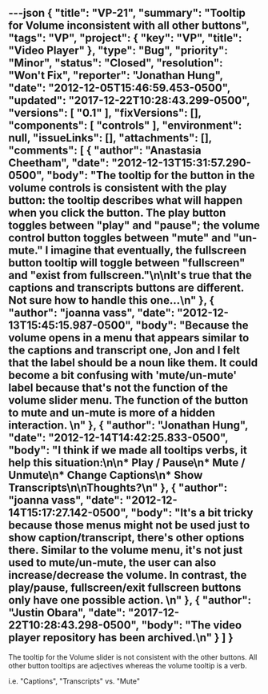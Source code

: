 ---json
{
  "title": "VP-21",
  "summary": "Tooltip for Volume inconsistent with all other buttons",
  "tags": "VP",
  "project": {
    "key": "VP",
    "title": "Video Player"
  },
  "type": "Bug",
  "priority": "Minor",
  "status": "Closed",
  "resolution": "Won't Fix",
  "reporter": "Jonathan Hung",
  "date": "2012-12-05T15:46:59.453-0500",
  "updated": "2017-12-22T10:28:43.299-0500",
  "versions": [
    "0.1"
  ],
  "fixVersions": [],
  "components": [
    "controls"
  ],
  "environment": null,
  "issueLinks": [],
  "attachments": [],
  "comments": [
    {
      "author": "Anastasia Cheetham",
      "date": "2012-12-13T15:31:57.290-0500",
      "body": "The tooltip for the button in the volume controls is consistent with the play button: the tooltip describes what will happen when you click the button. The play button toggles between \"play\" and \"pause\"; the volume control button toggles between \"mute\" and \"un-mute.\" I imagine that eventually, the fullscreen button tooltip will toggle between \"fullscreen\" and \"exist from fullscreen.\"\n\nIt's true that the captions and transcripts buttons are different. Not sure how to handle this one...\n"
    },
    {
      "author": "joanna vass",
      "date": "2012-12-13T15:45:15.987-0500",
      "body": "Because the volume opens in a menu that appears similar to the captions and transcript one, Jon and I felt that the label should be a noun like them. It could become a bit confusing with 'mute/un-mute' label because that's not the function of the volume slider menu. The function of the button to mute and un-mute is more of a hidden interaction.&#x20;\n"
    },
    {
      "author": "Jonathan Hung",
      "date": "2012-12-14T14:42:25.833-0500",
      "body": "I think if we made all tooltips verbs, it help this situation:\n\n* Play / Pause\n* Mute / Unmute\n* Change Captions\n* Show Transcripts\n\nThoughts?\n"
    },
    {
      "author": "joanna vass",
      "date": "2012-12-14T15:17:27.142-0500",
      "body": "It's a bit tricky because those menus might not be used just to show caption/transcript, there's other options there. Similar to the volume menu, it's not just used to mute/un-mute, the user can also increase/decrease the volume. In contrast, the play/pause, fullscreen/exit fullscreen buttons only have one possible action.&#x20;\n"
    },
    {
      "author": "Justin Obara",
      "date": "2017-12-22T10:28:43.298-0500",
      "body": "The video player repository has been archived.\n"
    }
  ]
}
---
The tooltip for the Volume slider is not consistent with the other buttons. All other button tooltips are adjectives whereas the volume tooltip is a verb.

i.e. "Captions", "Transcripts" vs. "Mute"

        